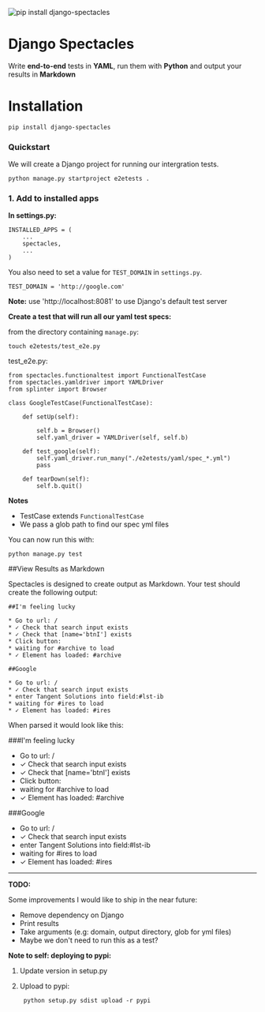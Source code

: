 ![pip install django-spectacles](https://badge.fury.io/py/django-spectacles.png)

# Django Spectacles

Write **end-to-end** tests in **YAML**, run them with **Python** and output your results in **Markdown**

# Installation

    pip install django-spectacles

### Quickstart

We will create a Django project for running our intergration tests. 

	python manage.py startproject e2etests .

### 1. Add to installed apps

**In settings.py:**

    INSTALLED_APPS = (
        ...
        spectacles,
        ...
    )
    
You also need to set a value for `TEST_DOMAIN` in `settings.py`. 

	TEST_DOMAIN = 'http://google.com'

**Note:** use 'http://localhost:8081' to use Django's default test server
	



**Create a test that will run all our yaml test specs:**

from the directory containing `manage.py`: 

	touch e2etests/test_e2e.py
	
test_e2e.py:

```
from spectacles.functionaltest import FunctionalTestCase
from spectacles.yamldriver import YAMLDriver
from splinter import Browser 

class GoogleTestCase(FunctionalTestCase):

    def setUp(self):
    	
        self.b = Browser()
        self.yaml_driver = YAMLDriver(self, self.b)

    def test_google(self):
    	self.yaml_driver.run_many("./e2etests/yaml/spec_*.yml")
        pass

    def tearDown(self):
        self.b.quit()
```

**Notes**

* TestCase extends `FunctionalTestCase`
* We pass a glob path to find our spec yml files

You can now run this with: 

	python manage.py test
	

##View Results as Markdown

Spectacles is designed to create output as Markdown. Your test should create the following output:

```
##I'm feeling lucky

* Go to url: /
* ✓ Check that search input exists
* ✓ Check that [name='btnI'] exists
* Click button: 
* waiting for #archive to load
* ✓ Element has loaded: #archive
 
##Google

* Go to url: /
* ✓ Check that search input exists
* enter Tangent Solutions into field:#lst-ib
* waiting for #ires to load
* ✓ Element has loaded: #ires
```

When parsed it would look like this:

###I'm feeling lucky

* Go to url: /
* ✓ Check that search input exists
* ✓ Check that [name='btnI'] exists
* Click button: 
* waiting for #archive to load
* ✓ Element has loaded: #archive
 
###Google

* Go to url: /
* ✓ Check that search input exists
* enter Tangent Solutions into field:#lst-ib
* waiting for #ires to load
* ✓ Element has loaded: #ires

---
**TODO:**

Some improvements I would like to ship in the near future:

* Remove dependency on Django
* Print results
* Take arguments (e.g: domain, output directory, glob for yml files)
* Maybe we don't need to run this as a test?


**Note to self: deploying to pypi:**

1. Update version in setup.py
2. Upload to pypi:
		
		python setup.py sdist upload -r pypi
		
